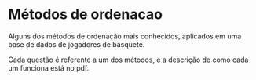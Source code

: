 # Métodos de ordenacao
Alguns dos métodos de ordenação mais conhecidos, aplicados em uma base de dados de jogadores de basquete.

Cada questão é referente a um dos métodos, e a descrição de como cada um funciona está no pdf.
